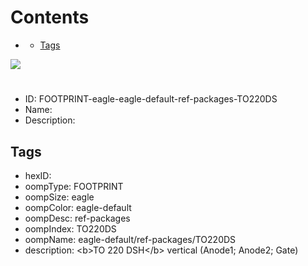 



Contents
========

* [](#)
	* [Tags](#tags)
  
![][im]
# 

- ID: FOOTPRINT-eagle-eagle-default-ref-packages-TO220DS
- Name: 
- Description: 

## Tags

- hexID: 
- oompType: FOOTPRINT
- oompSize: eagle
- oompColor: eagle-default
- oompDesc: ref-packages
- oompIndex: TO220DS
- oompName: eagle-default/ref-packages/TO220DS
- description: &lt;b&gt;TO 220 DSH&lt;/b&gt; vertical (Anode1; Anode2; Gate)



[im]: image.png
